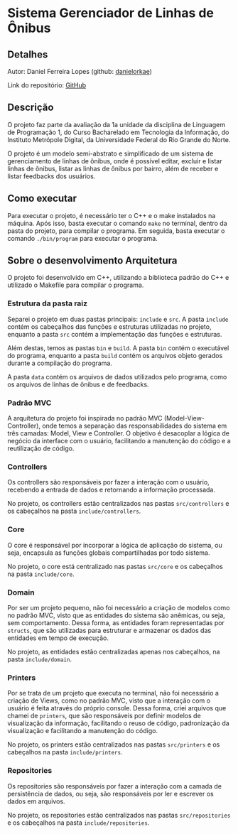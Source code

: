 # Sistema Gerenciador de Linhas de Ônibus

## Detalhes
Autor: Daniel Ferreira Lopes (github: [danielorkae](https://github.com/danielorkae))

Link do repositório: [GitHub](https://github.com/danielorkae/lp1-atv1)

## Descrição

O projeto faz parte da avaliação da 1a unidade da disciplina de Linguagem de Programação 1, do Curso Bacharelado em Tecnologia da Informação, do Instituto Metrópole Digital, da Universidade Federal do Rio Grande do Norte.

O projeto é um modelo semi-abstrato e simplificado de um sistema de gerenciamento de linhas de ônibus, onde é possível editar, excluir e listar linhas de ônibus, listar as linhas de ônibus por bairro, além de receber e listar feedbacks dos usuários.

## Como executar

Para executar o projeto, é necessário ter o C++ e o make instalados na máquina. Após isso, basta executar o comando `make` no terminal, dentro da pasta do projeto, para compilar o programa. 
Em seguida, basta executar o comando `./bin/program` para executar o programa.

## Sobre o desenvolvimento Arquitetura

O projeto foi desenvolvido em C++, utilizando a biblioteca padrão do C++ e utilizado o Makefile para compilar o programa.

### Estrutura da pasta raiz

Separei o projeto em duas pastas principais: `include` e `src`. A pasta `include` contém os cabeçalhos das funções e estruturas utilizadas no projeto, enquanto a pasta `src` contém a implementação das funções e estruturas.

Além destas, temos as pastas `bin` e `build`. A pasta `bin` contém o executável do programa, enquanto a pasta `build` contém os arquivos objeto gerados durante a compilação do programa.

A pasta `data` contém os arquivos de dados utilizados pelo programa, como os arquivos de linhas de ônibus e de feedbacks.

### Padrão MVC
A arquitetura do projeto foi inspirada no padrão MVC (Model-View-Controller), onde temos a separação das responsabilidades do sistema em três camadas: Model, View e Controller. O objetivo é desacoplar a lógica de negócio da interface com o usuário, facilitando a manutenção do código e a reutilização de código.

### Controllers

Os controllers são responsáveis por fazer a interação com o usuário, recebendo a entrada de dados e retornando a informação processada. 

No projeto, os controllers estão centralizados nas pastas `src/controllers` e os cabeçalhos na pasta `include/controllers`.

### Core

O core é responsável por incorporar a lógica de aplicação do sistema, ou seja, encapsula as funções globais compartilhadas por todo sistema.

No projeto, o core está centralizado nas pastas `src/core` e os cabeçalhos na pasta `include/core`.

### Domain

Por ser um projeto pequeno, não foi necessário a criação de modelos como no padrão MVC, visto que as entidades do sistema são anêmicas, ou seja, sem comportamento. Dessa forma, as entidades foram representadas por `structs`, que são utilizadas para estruturar e armazenar os dados das entidades em tempo de execução.

No projeto, as entidades estão centralizadas apenas nos cabeçalhos, na pasta `include/domain`.

### Printers

Por se trata de um projeto que executa no terminal, não foi necessário a criação de Views, como no padrão MVC, visto que a interação com o usuário é feita através do próprio console. Dessa forma, criei arquivos que chamei de `printers`, que são responsáveis por definir modelos de visualização da informação, facilitando o reuso de código, padronização da visualização e facilitando a manutenção do código.

No projeto, os printers estão centralizados nas pastas `src/printers` e os cabeçalhos na pasta `include/printers`.

### Repositories

Os repositories são responsáveis por fazer a interação com a camada de persistência de dados, ou seja, são responsáveis por ler e escrever os dados em arquivos.

No projeto, os repositories estão centralizados nas pastas `src/repositories` e os cabeçalhos na pasta `include/repositories`.

